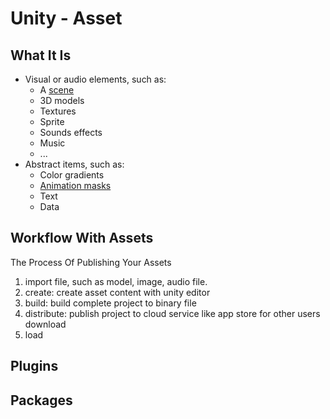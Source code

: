 # Unity - Asset

## What It Is

- Visual or audio elements, such as:
  - A [scene]()
  - 3D models
  - Textures
  - Sprite
  - Sounds effects
  - Music
  - ...
- Abstract items, such as:
  - Color gradients
  - [Animation masks]()
  - Text
  - Data

## Workflow With Assets

The Process Of Publishing Your Assets

1. import file, such as model, image, audio file.
2. create: create asset content with unity editor
3. build: build complete project to binary file
4. distribute: publish project to cloud service like app store for other users download
5. load


## Plugins

## Packages
